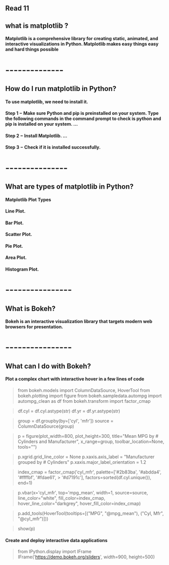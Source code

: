 ## Read 11

## what is matplotlib ?

#### Matplotlib is a comprehensive library for creating static, animated, and interactive visualizations in Python. Matplotlib makes easy things easy and hard things possible

# --------------

## How do I run matplotlib in Python?

#### To use matplotlib, we need to install it.
#### Step 1 − Make sure Python and pip is preinstalled on your system. Type the following commands in the command prompt to check is python and pip is installed on your system. ...
#### Step 2 − Install Matplotlib. ...
#### Step 3 − Check if it is installed successfully.

# ---------------

## What are types of matplotlib in Python?

#### Matplotlib Plot Types
#### Line Plot.
#### Bar Plot.
#### Scatter Plot.
#### Pie Plot.
#### Area Plot.
#### Histogram Plot.

# ----------------

## What is Bokeh?

#### Bokeh is an interactive visualization library that targets modern web browsers for presentation.

# ----------------

## What can I do with Bokeh?

#### Plot a complex chart with interactive hover in a few lines of code
> from bokeh.models import ColumnDataSource, HoverTool
>from bokeh.plotting import figure
> from bokeh.sampledata.autompg import autompg_clean as df
> from bokeh.transform import factor_cmap

> df.cyl = df.cyl.astype(str)
> df.yr = df.yr.astype(str)

> group = df.groupby(by=['cyl', 'mfr'])
> source = ColumnDataSource(group)

>p = figure(plot_width=800, plot_height=300, title="Mean MPG by # Cylinders and Manufacturer",
>          x_range=group, toolbar_location=None, tools="")

> p.xgrid.grid_line_color = None
> p.xaxis.axis_label = "Manufacturer grouped by # Cylinders"
> p.xaxis.major_label_orientation = 1.2

> index_cmap = factor_cmap('cyl_mfr', palette=['#2b83ba', '#abdda4', '#ffffbf', '#fdae61', > '#d7191c'], 
>                         factors=sorted(df.cyl.unique()), end=1)

> p.vbar(x='cyl_mfr', top='mpg_mean', width=1, source=source,
>       line_color="white", fill_color=index_cmap, 
>       hover_line_color="darkgrey", hover_fill_color=index_cmap)

> p.add_tools(HoverTool(tooltips=[("MPG", "@mpg_mean"), ("Cyl, Mfr", "@cyl_mfr")]))

> show(p)

#### Create and deploy interactive data applications

> from IPython.display import IFrame
> IFrame('https://demo.bokeh.org/sliders', width=900, height=500)